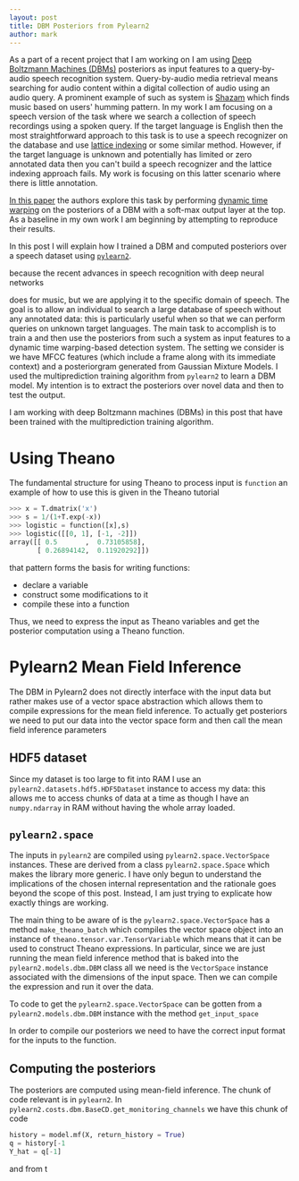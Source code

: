 ```yaml
---
layout: post
title: DBM Posteriors from Pylearn2
author: mark
---
```


As a part of a recent project that I am working on I am using [Deep Boltzmann Machines
(DBMs)](www.cs.toronto.edu/~fritz/absps/dbm.pdf)
 posteriors
 as input features to a query-by-audio speech recognition
system.  Query-by-audio media retrieval means searching for audio content within a digital
collection of audio using an audio query. A prominent example of such as system is 
 [Shazam](http://www.shazam.com/) which finds music based on users' humming pattern.
In my work I am focusing on a speech version of the task where we search a collection
of speech recordings using a spoken query.  If the target language is English then the most straightforward
approach to this task is to use a speech recognizer on the database and use [lattice indexing](https://wiki.inf.ed.ac.uk/twiki/pub/CSTR/ListenSemester2201314/taslp_2011.pdf) or some similar method.  However, if the target language is unknown and potentially
has limited or zero annotated data then you can't build a speech recognizer and the lattice indexing approach fails.
My work is focusing on this latter scenario where there is little annotation.

[In this paper](http://groups.csail.mit.edu/sls/publications/2012/Zhang2_ICASSP_2012.pdf) the authors
explore this task by performing [dynamic time warping](https://www.ll.mit.edu/mission/communications/ist/publications/2009_12_13_Hazen_ASRU_FP.pdf) on the posteriors of a DBM with a soft-max output layer at the top.  As a baseline
in my own work I am beginning by attempting to reproduce their results.

In this post I will explain how I trained a DBM and computed posteriors over a speech dataset using [`pylearn2`](https://github.com/lisa-lab/pylearn2).

because the recent advances in speech
recognition with deep neural networks

does for music, but we are applying it to the specific
domain of speech. The goal is to allow an individual to search a large database of speech
 without any annotated data: this is particularly useful when 
so that we can perform queries on unknown target languages.
 The main task to accomplish is to train a 
and then use the posteriors from such a system as input features
to a dynamic time warping-based detection system.  The setting we consider
is we have MFCC features (which include a frame along with its immediate
context) and a posteriorgram generated from Gaussian Mixture Models. I used
the multiprediction training algorithm from `pylearn2` to learn a DBM
model. My intention is to extract the posteriors over novel data and then
to test the output.

I am working with deep Boltzmann machines (DBMs) in this post
that have been trained with the multiprediction training algorithm. 

# Using Theano

The fundamental structure for using Theano to process input is `function`
an example of how to use this is given in the Theano tutorial
```python
>>> x = T.dmatrix('x')
>>> s = 1/(1+T.exp(-x))
>>> logistic = function([x],s)
>>> logistic([[0, 1], [-1, -2]])
array([[ 0.5       ,  0.73105858],
       [ 0.26894142,  0.11920292]])
```
that pattern forms the basis for writing functions:

- declare a variable
- construct some modifications to it
- compile these into a function

Thus, we need to express the input as Theano variables
and get the posterior computation using a Theano function.

# Pylearn2 Mean Field Inference

The DBM in Pylearn2 does not directly interface with the input data but rather makes use
of a vector space abstraction which allows them to compile expressions for the mean field
inference.  To actually get posteriors we need to put our data into the vector space form
and then call the mean field inference parameters

## HDF5 dataset

Since my dataset is too large to fit into RAM I use an `pylearn2.datasets.hdf5.HDF5Dataset` instance
to access my data: this allows me to access chunks of data at a time as though I have an `numpy.ndarray`
in RAM without having the whole array loaded.

## `pylearn2.space`

The inputs in `pylearn2` are compiled using `pylearn2.space.VectorSpace` instances.  These
are derived from a class `pylearn2.space.Space` which makes the library more generic.  I have
only begun to understand the implications of the chosen internal representation and the rationale
goes beyond the scope of this post.  Instead, I am just trying to explicate how exactly
things are working.


The main thing to be aware of is the `pylearn2.space.VectorSpace` has a method
`make_theano_batch` which compiles the vector space object into an instance
of `theano.tensor.var.TensorVariable` which means that it can be used to construct
Theano expressions.  In particular, since we are just running the mean field inference
method that is baked into the `pylearn2.models.dbm.DBM` class all we need is the 
`VectorSpace` instance associated with the dimensions of the input space.
Then we can compile the expression and run it over the data.

To code to get the `pylearn2.space.VectorSpace` can be gotten from a `pylearn2.models.dbm.DBM`
instance with the method `get_input_space`

In order to compile our posteriors we need to have the correct input format for the inputs to the
function.

## Computing the posteriors

The posteriors are computed using mean-field inference.  The chunk of code relevant is in `pylearn2`.
In `pylearn2.costs.dbm.BaseCD.get_monitoring_channels` we have this chunk of code

```python
history = model.mf(X, return_history = True)
q = history[-1
Y_hat = q[-1]
```

and from t

